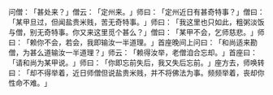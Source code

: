 问僧：​「甚处来？​」僧云：​「定州来。​」师曰：​「定州近日有甚奇特事？​」僧曰：​「某甲旦过，但闻盐贵米贱，苦无奇特事。​」师曰：​「我这里也只如此，粗粥淡饭与僧，别无奇特事。你又来这里觅个甚么？​」僧曰：​「某甲不会，乞师慈悲。​」师曰：​「赖你不会，若会，我即输汝一半道理。​」首座晚间上问曰：​「和尚适来勘僧，为甚么道输汝一半道理？​」师云：​「赖得汝举，老僧洎合忘却。​」首座曰：​「请和尚为某甲说。​」师曰：​「你即忘前失后，我又失后忘前。​」座方去，师唤转曰：​「却不得举着，近日师僧但说盐贵米贱，并不将佛法为事。频频举着，丧却你性命不难。​」